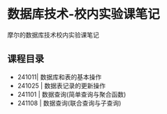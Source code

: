 # 数据库技术-校内实验课笔记
摩尔的数据库技术校内实验课笔记
## 课程目录
* 241011| 数据库和表的基本操作
* 241025 | 数据表记录的更新操作
* 241101 | 数据查询(简单查询与聚合函数)
* 241108 | 数据查询(联合查询与子查询)